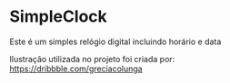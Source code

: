 # SimpleClock
Este é um simples relógio digital incluindo horário e data

Ilustração utilizada no projeto foi criada por:
https://dribbble.com/greciacolunga
